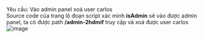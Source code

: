Yêu cầu: Vào admin panel xoá user carlos
<br> Source code của trang lộ đoạn script xác minh **isAdmin** sẽ vào được admin panel, ta có được path **/admin-2hdmif** truy cập và xoá được user carlos
<br>
![image](https://user-images.githubusercontent.com/62832067/151288706-652bdec7-561d-424b-8d1b-49b17e74896d.png)
